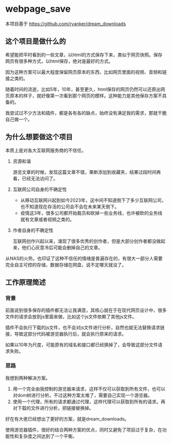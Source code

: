 # webpage_save
本项目基于 https://github.com/ryanker/dream_downloads

## 这个项目是做什么的
希望能把平时看到的一些文章，以html的方式保存下来，类似于网页快照。保存网页有很多种方式，以html保存，绝对是最好的方式。

因为这种方案可以最大程度保留网页原本的东西，比如网页里面的视频、音频和链接之类的。

随着时间的流逝，比如5年，10年，甚至更久，html保存的网页仍然可以还原出网页原本的样子，就好像第一次看到那个网页的模样。这种能力是其他保存方案不具备的。

我尝试过不少方法和插件，都是各有各的缺点，始终没有满足我的需求，那就干脆自己做一个。

## 为什么想要做这个项目
本质上是对各大互联网服务商的不信任。
1. 资源和谐

    游览文章的时候，发现这篇文章不错，果断添加到收藏夹，结果过段时间再看，已经无法访问了。

2. 互联网公司自身的不确定性

    - 从移动互联网兴起到如今2023年，这中间不知道倒下了多少互联网公司，也不知道现在存活的公司会不会在未来某天倒下。
    - 疫情这3年，很多公司都开始裁员和砍掉一些业务线，也许被砍的业务线就有文章或者视频之类的。

3. 作者自身的不确定性

    互联网创作兴起以来，涌现了很多优秀的创作者，但是大部分创作者都没做起来，他们心灰意冷后可能会删掉自己的文章。

从NAS的火热，也印证了这种不信任的情绪是普遍存在的，有很大一部分人需要完全自主可控的存储，数据存储在网盘，说不定哪天就没了。

## 工作原理简述
### 背景
前面说到很多保存的插件都无法让我满意，其核心就在于在现代网页设计中，很多文件的请求会放到js里面来做，比如这个js文件依赖了其他js文件。

插件不会执行下载的js文件，也不会对js文件进行分析，自然也就无法替换请求链接，导致这部分代码被游览器执行后，就会执行原来的请求。

如果以10年为尺度，可能原有的域名和接口都已经换掉了，会导致这部分文件请求失败。
### 思路
我想到两种解决方案。
1. 用一个完全由我控制的游览器来请求，这样不仅可以获取到所有文件，也可以对dom树进行分析。不过这种方案太难了，需要自己实现一个游览器。
2. 使用一个代理，所有的请求都通过代理，这样代理可以获取到所有的请求。再对下载的文件进行分析，把链接替换掉。

好在有大佬已经想出了更好的方案，就是dream_downloads。

使用游览器插件，很好的结合两种方案的优点，同时又避免了项目过于复杂，在功能性和复杂度之间达到了一个平衡。
